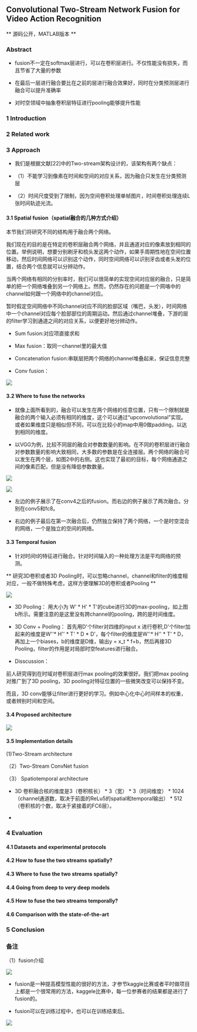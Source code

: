 ## Convolutional Two-Stream Network Fusion for Video Action Recognition

** 源码公开，MATLAB版本 **

### Abstract

- fusion不一定在softmax层进行，可以在卷积层进行。不仅性能没有损失，而且节省了大量的参数

- 在最后一层进行融合要比在之前的层进行融合效果好，同时在分类预测层进行融合可以提升准确率

- 对时空领域中抽象卷积层特征进行pooling能够提升性能

### 1 Introduction


### 2 Related work


### 3 Approach

- 我们是根据文献[22]中的Two-stream架构设计的，该架构有两个缺点：

- （1）不能学习到像素在时间和空间的对应关系，因为融合只发生在分类预测层

- （2）时间尺度受到了限制，因为空间卷积处理单帧图片，时间卷积处理连续L张时间轨迹光流。

#### 3.1 Spatial fusion（spatial融合的几种方式介绍）

本节我们将研究不同的结构用于融合两个网络。

我们现在的目的是在特定的卷积层融合两个网络，并且通道对应的像素放到相同的位置。举例说明，想要分别刷牙和梳头发这两个动作，如果手周期性地在空间位置移动，然后时间网络可以识别这个动作，同时空间网络可以识别牙齿或者头发的位置，结合两个信息就可以分辨动作。

当两个网络有相同的分别率时，我们可以很简单的实现空间对应层的融合，只是简单的把一个网络堆叠到另一个网络上。然而，仍然存在的问题是一个网咯中的channel如何跟一个网络中的channel对应。

暂时假定空间网络中不同channel对应不同的脸部区域（嘴巴，头发），时间网络中一个channel对应每个脸部部位的周期运动。然后通过channel堆叠，下游的层的filter学习到通道之间的对应关系，以便更好地分辨动作。




- Sum fusion:对应项直接求和



- Max fusion：取同一channel里的最大值

- Concatenation fusion:串联层把两个网络的channel堆叠起来，保证信息完整

- Conv fusion：


![](https://github.com/liyeUESTC/liye_project/blob/file_paper/images/QQ%E6%88%AA%E5%9B%BE20180531105844.png)



#### 3.2 Where to fuse the networks

- 就像上面所看到的，融合可以发生在两个网络的任意位置，只有一个限制就是融合的两个输入必须有相同的维度，这个可以通过“upconvolutional”实现。
或者如果维度只是相似但不同，可以在比较小的map中用0做padding，以达到相同的维度。

- 以VGG为例，比较不同层的融合对参数数量的影响。在不同的卷积层进行融合对参数数量的影响大致相同，大多数的参数是在全连接层。两个网络的融合可以发生在两个层，如图2中的右侧。这也实现了最初的目标，每个网络通道之间的像素匹配，但是没有降低参数数量。

![](https://github.com/liyeUESTC/liye_project/blob/file_paper/images/QQ%E6%88%AA%E5%9B%BE20180531111803.png)

![](https://github.com/liyeUESTC/liye_project/blob/file_paper/images/QQ%E6%88%AA%E5%9B%BE20180530230831.png)

- 左边的例子展示了在conv4之后的fusion。而右边的例子展示了两次融合。分别在conv5和fc8。

- 右边的例子最后在第一次融合后，仍然独立保持了两个网络，一个是时空混合的网络，一个是独立的空间的网络。

#### 3.3 Temporal fusion

- 针对时间t的特征进行融合。针对时间输入的一种处理方法是平均网络的预测。

** 研究3D卷积或者3D Pooling时，可以忽略channel，channel和filter的维度相对应，一般不做特殊考虑，这样方便理解3D的卷积或者Pooling ** 

![](https://github.com/liyeUESTC/liye_project/blob/file_paper/images/QQ%E6%88%AA%E5%9B%BE20180531163749.png)


- 3D Pooling： 用大小为 W' * H' * T'的cube进行3D的max-pooling，如上图b所示。需要注意的是这里没有跨channel的pooling，跨的是时间维度。

- 3D Conv + Pooling： 首先用D'个filter对四维的input x 进行卷积,D'个filter加起来的维度是W''* H'' * T' * D * D'，每个filter的维度是W''* H'' * T' * D，再加上一个biases，b的维度是D维，输出y = x_t * f+b，然后再接3D Pooling，filter的作用是对局部时空features进行融合。

- Disscussion：

前人研究得到在时域对卷积层进行max pooling的效果很好。我们把max pooling对推广到了3D pooling，3D pooling对特征位置的一些微笑改变可以保持不变。

而且，3D conv能够让filter进行更好的学习。例如中心化中心时间样本的权重，或者辨别时间和空间。

#### 3.4 Proposed architecture

![](https://github.com/liyeUESTC/liye_project/blob/file_paper/images/QQ%E6%88%AA%E5%9B%BE20180531112240.png)



#### 3.5 Implementation details

(1)Two-Stream architecture

（2）Two-Stream ConvNet fusion

（3） Spatiotemporal architecture

- 3D 卷积融合核的维度是3（卷积核长） * 3（宽） * 3（时间维度） * 1024（channel通道数，取决于前面的ReLu5的spatial和temporal输出） * 512（卷积核的个数，取决于紧接着的FC6层）。

- 


### 4 Evaluation

#### 4.1 Datasets and experimental protocols


#### 4.2 How to fuse the two streams spatially?


#### 4.3 Where to fuse the two streams spatially?


#### 4.4 Going from deep to very deep models


#### 4.5 How to fuse the two streams temporally?


#### 4.6 Comparison with the state-of-the-art


### 5 Conclusion

### 备注

（1）fusion介绍

![](https://github.com/liyeUESTC/liye_project/blob/file_paper/images/QQ%E6%88%AA%E5%9B%BE20180530225637.png)

- fusion是一种提高模型性能的很好的方法，才参节kaggle比赛或者平时做项目上都是一个很常用的方法，kaggele比赛中，每一位参赛者的结果都是进行了fusion的。

- fusion可以在训练过程中，也可以在训练结束后。

![](https://github.com/liyeUESTC/liye_project/blob/file_paper/images/QQ%E6%88%AA%E5%9B%BE20180530230831.png)





